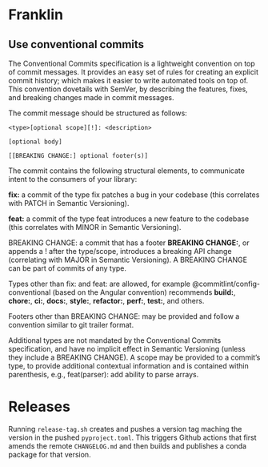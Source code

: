 
# Franklin



## Use conventional commits

The Conventional Commits specification is a lightweight convention on top of commit messages. It provides an easy set of rules for creating an explicit commit history; which makes it easier to write automated tools on top of. This convention dovetails with SemVer, by describing the features, fixes, and breaking changes made in commit messages.

The commit message should be structured as follows:

    <type>[optional scope][!]: <description>

    [optional body]

    [[BREAKING CHANGE:] optional footer(s)]

The commit contains the following structural elements, to communicate intent to the consumers of your library:

**fix:** a commit of the type fix patches a bug in your codebase (this correlates with PATCH in Semantic Versioning).

**feat:** a commit of the type feat introduces a new feature to the codebase (this correlates with MINOR in Semantic Versioning).

BREAKING CHANGE: a commit that has a footer **BREAKING CHANGE:**, or appends a ! after the type/scope, introduces a breaking API change (correlating with MAJOR in Semantic Versioning). A BREAKING CHANGE can be part of commits of any type.

Types other than fix: and feat: are allowed, for example @commitlint/config-conventional (based on the Angular convention) recommends **build:**, **chore:**, **ci:**, **docs:**, **style:**, **refactor:**, **perf:**, **test:**, and others.

Footers other than BREAKING CHANGE: <description> may be provided and follow a convention similar to git trailer format.

Additional types are not mandated by the Conventional Commits specification, and have no implicit effect in Semantic Versioning (unless they include a BREAKING CHANGE). A scope may be provided to a commit’s type, to provide additional contextual information and is contained within parenthesis, e.g., feat(parser): add ability to parse arrays.

# Releases

Running `release-tag.sh` creates and pushes a version tag maching the version in the pushed `pyproject.toml`. This triggers Github actions that first amends the remote `CHANGELOG.md` and then builds and publishes a conda package for that version.